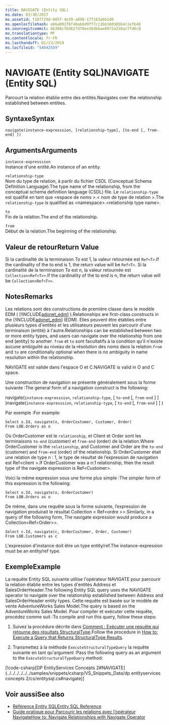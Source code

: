 ```yaml
---
title: NAVIGATE (Entity SQL)
ms.date: 03/30/2017
ms.assetid: f107f29d-005f-4e39-a898-17f163abb1d0
ms.openlocfilehash: e66a09276f40ab6d9ff7c11bb160385b4c1efb48
ms.sourcegitcommit: 6b308cf6d627d78ee36dbbae8972a310ac7fd6c8
ms.translationtype: MT
ms.contentlocale: fr-FR
ms.lasthandoff: 01/23/2019
ms.locfileid: "54542559"
---
```

# <a name="navigate-entity-sql"></a><span data-ttu-id="98e61-102">NAVIGATE (Entity SQL)</span><span class="sxs-lookup"><span data-stu-id="98e61-102">NAVIGATE (Entity SQL)</span></span>
<span data-ttu-id="98e61-103">Parcourt la relation établie entre des entités.</span><span class="sxs-lookup"><span data-stu-id="98e61-103">Navigates over the relationship established between entities.</span></span>  
  
## <a name="syntax"></a><span data-ttu-id="98e61-104">Syntaxe</span><span class="sxs-lookup"><span data-stu-id="98e61-104">Syntax</span></span>  
  
```  
navigate(instance-expresssion, [relationship-type], [to-end [, from-end] ])  
```  
  
## <a name="arguments"></a><span data-ttu-id="98e61-105">Arguments</span><span class="sxs-lookup"><span data-stu-id="98e61-105">Arguments</span></span>  
 `instance-expresssion`  
 <span data-ttu-id="98e61-106">Instance d'une entité.</span><span class="sxs-lookup"><span data-stu-id="98e61-106">An instance of an entity.</span></span>  
  
 `relationship-type`  
 <span data-ttu-id="98e61-107">Nom du type de relation, à partir du fichier CSDL (Conceptual Schema Definition Language).</span><span class="sxs-lookup"><span data-stu-id="98e61-107">The type name of the relationship, from the conceptual schema definition language (CSDL) file.</span></span> <span data-ttu-id="98e61-108">Le `relationship-type` est qualifié en tant que \<espace de noms >.\< nom de type de relation >.</span><span class="sxs-lookup"><span data-stu-id="98e61-108">The `relationship-type` is qualified as \<namespace>.\<relationship type name>.</span></span>  
  
 `to`  
 <span data-ttu-id="98e61-109">Fin de la relation.</span><span class="sxs-lookup"><span data-stu-id="98e61-109">The end of the relationship.</span></span>  
  
 `from`  
 <span data-ttu-id="98e61-110">Début de la relation.</span><span class="sxs-lookup"><span data-stu-id="98e61-110">The beginning of the relationship.</span></span>  
  
## <a name="return-value"></a><span data-ttu-id="98e61-111">Valeur de retour</span><span class="sxs-lookup"><span data-stu-id="98e61-111">Return Value</span></span>  
 <span data-ttu-id="98e61-112">Si la cardinalité de la terminaison To est 1, la valeur retournée est `Ref<T>`.</span><span class="sxs-lookup"><span data-stu-id="98e61-112">If the cardinality of the to end is 1, the return value will be `Ref<T>`.</span></span> <span data-ttu-id="98e61-113">Si la cardinalité de la terminaison To est n, la valeur retournée est `Collection<Ref<T>>`.</span><span class="sxs-lookup"><span data-stu-id="98e61-113">If the cardinality of the to end is n, the return value will be `Collection<Ref<T>>`.</span></span>  
  
## <a name="remarks"></a><span data-ttu-id="98e61-114">Notes</span><span class="sxs-lookup"><span data-stu-id="98e61-114">Remarks</span></span>  
 <span data-ttu-id="98e61-115">Les relations sont des constructions de première classe dans le modèle EDM ( [!INCLUDE[adonet_edm](../../../../../../includes/adonet-edm-md.md)] ).</span><span class="sxs-lookup"><span data-stu-id="98e61-115">Relationships are first-class constructs in the [!INCLUDE[adonet_edm](../../../../../../includes/adonet-edm-md.md)] (EDM).</span></span> <span data-ttu-id="98e61-116">Elles peuvent être établies entre plusieurs types d'entités et les utilisateurs peuvent les parcourir d'une terminaison (entité) à l'autre.</span><span class="sxs-lookup"><span data-stu-id="98e61-116">Relationships can be established between two or more entity types, and users can navigate over the relationship from one end (entity) to another.</span></span> <span data-ttu-id="98e61-117">`from` et `to` sont facultatifs à la condition qu'il n'existe aucune ambiguïté au niveau de la résolution des noms dans la relation.</span><span class="sxs-lookup"><span data-stu-id="98e61-117">`from` and `to` are conditionally optional when there is no ambiguity in name resolution within the relationship.</span></span>  
  
 <span data-ttu-id="98e61-118">NAVIGATE est valide dans l'espace O et C.</span><span class="sxs-lookup"><span data-stu-id="98e61-118">NAVIGATE is valid in O and C space.</span></span>  
  
 <span data-ttu-id="98e61-119">Une construction de navigation se présente généralement sous la forme suivante :</span><span class="sxs-lookup"><span data-stu-id="98e61-119">The general form of a navigation construct is the following:</span></span>  
  
 <span data-ttu-id="98e61-120">navigate(`instance-expresssion`, `relationship-type`, [ `to-end` [, `from-end` ] ] )</span><span class="sxs-lookup"><span data-stu-id="98e61-120">navigate(`instance-expresssion`, `relationship-type`, [ `to-end` [, `from-end` ] ] )</span></span>  
  
 <span data-ttu-id="98e61-121">Par exemple :</span><span class="sxs-lookup"><span data-stu-id="98e61-121">For example:</span></span>  
  
```  
Select o.Id, navigate(o, OrderCustomer, Customer, Order)  
From LOB.Orders as o  
```  
  
 <span data-ttu-id="98e61-122">Où OrderCustomer est le `relationship`, et Client et Order sont les terminaisons `to-end` (customer) et `from-end` (order) de la relation.</span><span class="sxs-lookup"><span data-stu-id="98e61-122">Where OrderCustomer is the `relationship`, and Customer and Order are the `to-end` (customer) and `from-end` (order) of the relationship.</span></span> <span data-ttu-id="98e61-123">Si OrderCustomer était une relation de type n : 1, le type de résultat de l’expression de navigation est Ref\<client >.</span><span class="sxs-lookup"><span data-stu-id="98e61-123">If OrderCustomer was a n:1 relationship, then the result type of the navigate expression is Ref\<Customer>.</span></span>  
  
 <span data-ttu-id="98e61-124">Voici la même expression sous une forme plus simple :</span><span class="sxs-lookup"><span data-stu-id="98e61-124">The simpler form of this expression is the following:</span></span>  
  
```  
Select o.Id, navigate(o, OrderCustomer)  
From LOB.Orders as o  
```  
  
 <span data-ttu-id="98e61-125">De même, dans une requête sous la forme suivante, l’expression de navigation produirait le résultat Collection < Ref\<ordre >>.</span><span class="sxs-lookup"><span data-stu-id="98e61-125">Similarly, in a query of the following form, The navigate expression would produce a Collection<Ref\<Order>>.</span></span>  
  
```  
Select c.Id, navigate(c, OrderCustomer, Order, Customer)  
From LOB.Customers as c  
```  
  
 <span data-ttu-id="98e61-126">L'expression d'instance doit être un type entity/ref.</span><span class="sxs-lookup"><span data-stu-id="98e61-126">The instance-expression must be an entity/ref type.</span></span>  
  
## <a name="example"></a><span data-ttu-id="98e61-127">Exemple</span><span class="sxs-lookup"><span data-stu-id="98e61-127">Example</span></span>  
 <span data-ttu-id="98e61-128">La requête Entity SQL suivante utilise l'opérateur NAVIGATE pour parcourir la relation établie entre les types d'entités Address et SalesOrderHeader.</span><span class="sxs-lookup"><span data-stu-id="98e61-128">The following Entity SQL query uses the NAVIGATE operator to navigate over the relationship established between Address and SalesOrderHeader entity types.</span></span> <span data-ttu-id="98e61-129">Cette requête est basée sur le modèle de vente AdventureWorks Sales Model.</span><span class="sxs-lookup"><span data-stu-id="98e61-129">The query is based on the AdventureWorks Sales Model.</span></span> <span data-ttu-id="98e61-130">Pour compiler et exécuter cette requête, procédez comme suit :</span><span class="sxs-lookup"><span data-stu-id="98e61-130">To compile and run this query, follow these steps:</span></span>  
  
1.  <span data-ttu-id="98e61-131">Suivez la procédure décrite dans [Comment : Exécuter une requête qui retourne des résultats StructuralType](../../../../../../docs/framework/data/adonet/ef/how-to-execute-a-query-that-returns-structuraltype-results.md).</span><span class="sxs-lookup"><span data-stu-id="98e61-131">Follow the procedure in [How to: Execute a Query that Returns StructuralType Results](../../../../../../docs/framework/data/adonet/ef/how-to-execute-a-query-that-returns-structuraltype-results.md).</span></span>  
  
2.  <span data-ttu-id="98e61-132">Transmettez à la méthode `ExecuteStructuralTypeQuery` la requête suivante en tant qu'argument :</span><span class="sxs-lookup"><span data-stu-id="98e61-132">Pass the following query as an argument to the `ExecuteStructuralTypeQuery` method:</span></span>  
  
 [!code-csharp[DP EntityServices Concepts 2#NAVIGATE](../../../../../../samples/snippets/csharp/VS_Snippets_Data/dp entityservices concepts 2/cs/entitysql.cs#navigate)]  
  
## <a name="see-also"></a><span data-ttu-id="98e61-133">Voir aussi</span><span class="sxs-lookup"><span data-stu-id="98e61-133">See also</span></span>
- [<span data-ttu-id="98e61-134">Référence Entity SQL</span><span class="sxs-lookup"><span data-stu-id="98e61-134">Entity SQL Reference</span></span>](../../../../../../docs/framework/data/adonet/ef/language-reference/entity-sql-reference.md)
- [<span data-ttu-id="98e61-135">Guide pratique pour Parcourir les relations avec l’opérateur Navigate</span><span class="sxs-lookup"><span data-stu-id="98e61-135">How to: Navigate Relationships with Navigate Operator</span></span>](../../../../../../docs/framework/data/adonet/ef/language-reference/navigate-entity-sql.md)
